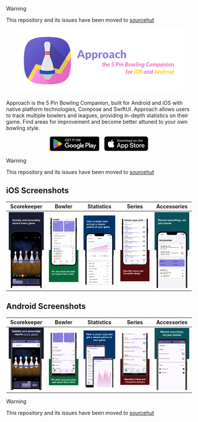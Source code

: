 > [!WARNING]
> This repository and its issues have been moved to [sourcehut](https://sr.ht/~autoreleasefool/approach/)

<p align="center">
<img src="./media/header.png" alt="Approach, the 5 Pin Bowling Companion" width="456px" />
</p>

Approach is the 5 Pin Bowling Companion, built for Android and iOS with native platform technologies, Compose and SwiftUI. Approach allows users to track multiple bowlers and leagues, providing in-depth statistics on their game. Find areas for improvement and become better attuned to your own bowling style.

<p align="center">
<a href="https://play.google.com/store/apps/details?id=ca.josephroque.bowlingcompanion"><img src="./media/googleplay.png" alt="Download on Google Play" height="40px" style="margin-right: 10px"/></a>
<a href="https://apps.apple.com/ca/app/approach-for-5-pin-bowling/id6453685981"><img src="./media/appstore.svg" alt="Download on the App Store" height="40px" /></a>
</p>

> [!WARNING]
> This repository and its issues have been moved to [sourcehut](https://sr.ht/~autoreleasefool/approach/)

## iOS Screenshots

| Scorekeeper                                                                                                                                                                                                                | Bowler                                                                                                                                                                                                                                                                                                                                                                                          | Statistics                                                                                                                                                                                                                                                                                         | Series                                                                                                                                                                                                                                                                                       | Accessories                                                                                                                                                                                                                                                                              |
| -------------------------------------------------------------------------------------------------------------------------------------------------------------------------------------------------------------------------- | ----------------------------------------------------------------------------------------------------------------------------------------------------------------------------------------------------------------------------------------------------------------------------------------------------------------------------------------------------------------------------------------------- | -------------------------------------------------------------------------------------------------------------------------------------------------------------------------------------------------------------------------------------------------------------------------------------------------- | -------------------------------------------------------------------------------------------------------------------------------------------------------------------------------------------------------------------------------------------------------------------------------------------- | ---------------------------------------------------------------------------------------------------------------------------------------------------------------------------------------------------------------------------------------------------------------------------------------- |
| <img alt="Text appearing above an iPhone screenshot. Text reads 'Quickly and accurately record every game'. Screenshot depicts 5 bowling pins and a scorecard." src="./media/ios_6.5_01_Scorekeeper.png" width="100px"  /> | <img alt="Text appearing below an iPhone screenshot. Text reads 'Pin your favourite stats and watch them climb'. Screenshot depicts 2 widgets and a list of leagues and gear. First widget title is 'Average' and an upwards trending line graph. Second widget title is 'Average pins left on deck' and an upwards trending graph line." src="./media/ios_6.5_02_Bowler.png" width="100px"  /> | <img alt="Text appearing above an iPhone screenshot. Text reads 'View in-depth stats and get a clearer picture of your game'. Screenshot depicts a chart titled 'Total pinfall' trending upwards, and a list of other statistics below." src="./media/ios_6.5_03_Statistics.png" width="100px"  /> | <img alt="Text appearing below an iPhone screenshot. Text reads 'Beautiful charts and thoughtful design'. Screenshot depicts a list of dates, with associated charts and numbers representing scores for games bowled on those dates." src="./media/ios_6.5_04_Series.png" width="100px"  /> | <img alt="Text appearing above an iPhone screenshot. Text reads 'Record everything, not just scores'. Screenshot depicts a screen titled 'Accessories', a list of bowling alleys with addresses, and a list of bowling gear." src="./media/ios_6.5_05_Accessories.png" width="100px"  /> |

## Android Screenshots

| Scorekeeper                                                                                                                                                                                                                       | Bowler                                                                                                                                                                                                                                                                                                                                                                                             | Statistics                                                                                                                                                                                                                                                                                               | Series                                                                                                                                                                                                                                                                                              | Accessories                                                                                                                                                                                                                                                                                     |
| --------------------------------------------------------------------------------------------------------------------------------------------------------------------------------------------------------------------------------- | -------------------------------------------------------------------------------------------------------------------------------------------------------------------------------------------------------------------------------------------------------------------------------------------------------------------------------------------------------------------------------------------------- | -------------------------------------------------------------------------------------------------------------------------------------------------------------------------------------------------------------------------------------------------------------------------------------------------------- | --------------------------------------------------------------------------------------------------------------------------------------------------------------------------------------------------------------------------------------------------------------------------------------------------- | ----------------------------------------------------------------------------------------------------------------------------------------------------------------------------------------------------------------------------------------------------------------------------------------------- |
| <img alt="Text appearing above an Android screenshot. Text reads 'Quickly and accurately record every game'. Screenshot depicts 5 bowling pins and a scorecard." src="./media/android_phone_01_scorekeeper.png" width="100px"  /> | <img alt="Text appearing below an Android screenshot. Text reads 'Pin your favourite stats and watch them climb'. Screenshot depicts 2 widgets and a list of leagues and gear. First widget title is 'Middle Hits' and an upwards trending line graph. Second widget title is 'Spare Conversions' and an upwards trending graph line." src="./media/android_phone_02_bowler.png" width="100px"  /> | <img alt="Text appearing above an Android screenshot. Text reads 'View in-depth stats and get a clearer picture of your game'. Screenshot depicts a chart titled 'Middle Hits' trending upwards, and a list of other statistics behind." src="./media/android_phone_03_statistics.png" width="100px"  /> | <img alt="Text appearing below an Android screenshot. Text reads 'Beautiful charts and thoughtful design'. Screenshot depicts a list of dates, with associated charts and numbers representing scores for games bowled on those dates." src="./media/android_phone_04_series.png" width="100px"  /> | <img alt="Text appearing above an Android screenshot. Text reads 'Record everything, not just scores'. Screenshot depicts a screen titled 'Accessories', a list of bowling alleys with addresses, and a list of bowling gear." src="./media/android_phone_05_accessories.png" width="100px"  /> |

> [!WARNING]
> This repository and its issues have been moved to [sourcehut](https://sr.ht/~autoreleasefool/approach/)
